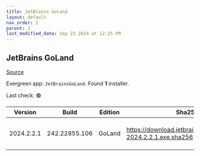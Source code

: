 ```yaml
---
title: JetBrains GoLand
layout: default
nav_order: 2
parent: J
last_modified_date: Sep 23 2024 at 12:25 PM
---
```


## JetBrains GoLand

[Source](https://www.jetbrains.com/dataspell)

Evergreen app: `JetBrainsGoLand`. Found **1** installer.

Last check: 🟢

| Version    | Build         | Edition | Sha256                                                         | Date      | Size      | Type | URI                                                                                                                |
| ---------- | ------------- | ------- | -------------------------------------------------------------- | --------- | --------- | ---- | ------------------------------------------------------------------------------------------------------------------ |
| 2024.2.2.1 | 242.22855.106 | GoLand  | https://download.jetbrains.com/go/goland-2024.2.2.1.exe.sha256 | 23/9/2024 | 749376720 | exe  | [https://download.jetbrains.com/go/goland-2024.2.2.1.exe](https://download.jetbrains.com/go/goland-2024.2.2.1.exe) |
